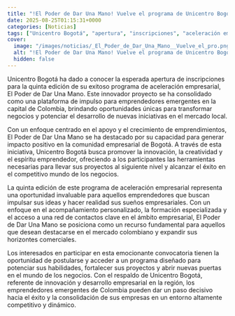 ```yaml
---
title: "!El Poder de Dar Una Mano! Vuelve el programa de Unicentro Bogotá para transformar negocios y así puedes participar en la convocatoria que podría impulsar tu emprendimiento"
date: 2025-08-25T01:15:31+0000
categories: [Noticias]
tags: ["Unicentro Bogotá", "apertura", "inscripciones", "aceleración empresarial", "emprendedores", "Bogotá", "innovación", "desarrollo empresarial", "convocatoria", "programas de aceleración."]
cover:
  image: "/images/noticias/_El_Poder_de_Dar_Una_Mano__Vuelve_el_pro.png"
  alt: "!El Poder de Dar Una Mano! Vuelve el programa de Unicentro Bogotá para transformar negocios y así puedes participar en la convocatoria que podría impulsar tu emprendimiento"
  hidden: false
---
```


Unicentro Bogotá ha dado a conocer la esperada apertura de inscripciones para la quinta edición de su exitoso programa de aceleración empresarial, El Poder de Dar Una Mano. Este innovador proyecto se ha consolidado como una plataforma de impulso para emprendedores emergentes en la capital de Colombia, brindando oportunidades únicas para transformar negocios y potenciar el desarrollo de nuevas iniciativas en el mercado local.

Con un enfoque centrado en el apoyo y el crecimiento de emprendimientos, El Poder de Dar Una Mano se ha destacado por su capacidad para generar impacto positivo en la comunidad empresarial de Bogotá. A través de esta iniciativa, Unicentro Bogotá busca promover la innovación, la creatividad y el espíritu emprendedor, ofreciendo a los participantes las herramientas necesarias para llevar sus proyectos al siguiente nivel y alcanzar el éxito en el competitivo mundo de los negocios.

La quinta edición de este programa de aceleración empresarial representa una oportunidad invaluable para aquellos emprendedores que buscan impulsar sus ideas y hacer realidad sus sueños empresariales. Con un enfoque en el acompañamiento personalizado, la formación especializada y el acceso a una red de contactos clave en el ámbito empresarial, El Poder de Dar Una Mano se posiciona como un recurso fundamental para aquellos que desean destacarse en el mercado colombiano y expandir sus horizontes comerciales.

Los interesados en participar en esta emocionante convocatoria tienen la oportunidad de postularse y acceder a un programa diseñado para potenciar sus habilidades, fortalecer sus proyectos y abrir nuevas puertas en el mundo de los negocios. Con el respaldo de Unicentro Bogotá, referente de innovación y desarrollo empresarial en la región, los emprendedores emergentes de Colombia pueden dar un paso decisivo hacia el éxito y la consolidación de sus empresas en un entorno altamente competitivo y dinámico.
